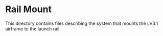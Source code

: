 # Rail Mount
This directory contains files describing the system that mounts the LV3.1 airframe to the launch rail.
